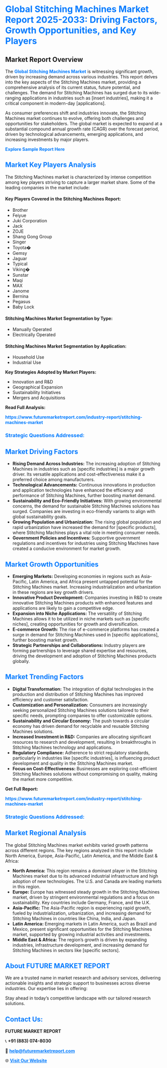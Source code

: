 <h1 style="color: #007BFF;">Global Stitching Machines Market Report 2025-2033: Driving Factors, Growth Opportunities, and Key Players</h1>

<section id="overview">
<h2>Market Report Overview</h2>
<p>The <a href="https://www.futuremarketreport.com/industry-report/stitching-machines-market" style="color: #007BFF; text-decoration: none;"><strong>Global Stitching Machines Market</strong></a> is witnessing significant growth, driven by increasing demand across various industries. This report delves into the key aspects of the Stitching Machines market, providing a comprehensive analysis of its current status, future potential, and challenges. The demand for Stitching Machines has surged due to its wide-ranging applications in industries such as [insert industries], making it a critical component in modern-day [applications].</p>
<p>As consumer preferences shift and industries innovate, the Stitching Machines market continues to evolve, offering both challenges and opportunities for stakeholders. The global market is expected to expand at a substantial compound annual growth rate (CAGR) over the forecast period, driven by technological advancements, emerging applications, and increasing investments by major players.</p>
</section>

<section id="overview">
<p><a href="https://www.futuremarketreport.com/request-sample/reportId=92082" style="color: #007BFF; text-decoration: none;"><strong>Explore Sample Report Here</strong></a></p>
</section>

<section id="key-players">
<h2 style="color: #007BFF;">Market Key Players Analysis</h2>
<p>The Stitching Machines market is characterized by intense competition among key players striving to capture a larger market share. Some of the leading companies in the market include:</p>
<h4>Key Players Covered in the Stitching Machines Report:</h4>
<ul><li>Brother</li><li>Feiyue</li><li>Juki Corporation</li><li>Jack</li><li>ZOJE</li><li>Shang Gong Group</li><li>Singer</li><li>Toyota�</li><li>Gemsy</li><li>Jaguar</li><li>Typical</li><li>Viking�</li><li>Sunstar</li><li>Maqi</li><li>MAX</li><li>Janome</li><li>Bernina</li><li>Pegasus</li><li>Baby Lock</li></ul>
<h4>Stitching Machines Market Segmentation by Type:</h4>
<ul><li>Manually Operated</li><li>Electrically Operated</li></ul>

<h4>Stitching Machines Market Segmentation by Application:</h4>
<ul><li>Household Use</li><li>Industrial Use</li></ul>
<p><strong>Key Strategies Adopted by Market Players:</strong></p>
<ul>
<li>Innovation and R&D</li>
<li>Geographical Expansion</li>
<li>Sustainability Initiatives</li>
<li>Mergers and Acquisitions</li>
</ul>
</section>

<section>
<p><strong>Read Full Analysis: </strong></p><a href="https://www.futuremarketreport.com/industry-report/stitching-machines-market" style="color: #007BFF; text-decoration: none;"><strong>https://www.futuremarketreport.com/industry-report/stitching-machines-market</strong></a>
<h3 style="color: #007BFF;">Strategic Questions Addressed:</h3>
</section>

<section id="driving-factors">
<h2 style="color: #007BFF;">Market Driving Factors</h2>
<ul>
<li><strong>Rising Demand Across Industries:</strong> The increasing adoption of Stitching Machines in industries such as [specific industries] is a major growth driver. Its versatile applications and cost-effectiveness make it a preferred choice among manufacturers.</li>
<li><strong>Technological Advancements:</strong> Continuous innovations in production and application technologies have enhanced the efficiency and performance of Stitching Machines, further boosting market demand.</li>
<li><strong>Sustainability and Eco-Friendly Initiatives:</strong> With growing environmental concerns, the demand for sustainable Stitching Machines solutions has surged. Companies are investing in eco-friendly variants to align with global sustainability goals.</li>
<li><strong>Growing Population and Urbanization:</strong> The rising global population and rapid urbanization have increased the demand for [specific products], where Stitching Machines plays a vital role in meeting consumer needs.</li>
<li><strong>Government Policies and Incentives:</strong> Supportive government regulations and incentives for industries using Stitching Machines have created a conducive environment for market growth.</li>
</ul>
</section>

<section id="growth-opportunities">
<h2 style="color: #007BFF;">Market Growth Opportunities</h2>
<ul>
<li><strong>Emerging Markets:</strong> Developing economies in regions such as Asia-Pacific, Latin America, and Africa present untapped potential for the Stitching Machines market. Increasing industrialization and urbanization in these regions are key growth drivers.</li>
<li><strong>Innovative Product Development:</strong> Companies investing in R&D to create innovative Stitching Machines products with enhanced features and applications are likely to gain a competitive edge.</li>
<li><strong>Expansion into Niche Applications:</strong> The versatility of Stitching Machines allows it to be utilized in niche markets such as [specific niches], creating opportunities for growth and diversification.</li>
<li><strong>E-commerce Growth:</strong> The rise of e-commerce platforms has created a surge in demand for Stitching Machines used in [specific applications], further boosting market growth.</li>
<li><strong>Strategic Partnerships and Collaborations:</strong> Industry players are forming partnerships to leverage shared expertise and resources, driving the development and adoption of Stitching Machines products globally.</li>
</ul>
</section>

<section id="trending-factors">
<h2 style="color: #007BFF;">Market Trending Factors</h2>
<ul>
<li><strong>Digital Transformation:</strong> The integration of digital technologies in the production and distribution of Stitching Machines has improved efficiency and customer satisfaction.</li>
<li><strong>Customization and Personalization:</strong> Consumers are increasingly seeking personalized Stitching Machines solutions tailored to their specific needs, prompting companies to offer customizable options.</li>
<li><strong>Sustainability and Circular Economy:</strong> The push towards a circular economy has driven demand for recyclable and reusable Stitching Machines solutions.</li>
<li><strong>Increased Investment in R&D:</strong> Companies are allocating significant resources to research and development, resulting in breakthroughs in Stitching Machines technology and applications.</li>
<li><strong>Regulatory Compliance:</strong> Adherence to strict regulatory standards, particularly in industries like [specific industries], is influencing product development and quality in the Stitching Machines market.</li>
<li><strong>Focus on Cost-Effectiveness:</strong> Businesses are exploring cost-efficient Stitching Machines solutions without compromising on quality, making the market more competitive.</li>
</ul>
</section>

<section>
<p><strong>Get Full Report: </strong></p><a href="https://www.futuremarketreport.com/industry-report/stitching-machines-market" style="color: #007BFF; text-decoration: none;"><strong>https://www.futuremarketreport.com/industry-report/stitching-machines-market</strong></a>
<h3 style="color: #007BFF;">Strategic Questions Addressed:</h3>
</section>


<section id="regional-analysis">
<h2 style="color: #007BFF;">Market Regional Analysis</h2>
<p>The global Stitching Machines market exhibits varied growth patterns across different regions. The key regions analyzed in this report include North America, Europe, Asia-Pacific, Latin America, and the Middle East & Africa:</p>
<ul>
<li><strong>North America:</strong> This region remains a dominant player in the Stitching Machines market due to its advanced industrial infrastructure and high adoption of new technologies. The U.S. and Canada are leading markets in this region.</li>
<li><strong>Europe:</strong> Europe has witnessed steady growth in the Stitching Machines market, driven by stringent environmental regulations and a focus on sustainability. Key countries include Germany, France, and the U.K.</li>
<li><strong>Asia-Pacific:</strong> The Asia-Pacific region is experiencing rapid growth, fueled by industrialization, urbanization, and increasing demand for Stitching Machines in countries like China, India, and Japan.</li>
<li><strong>Latin America:</strong> Emerging markets in Latin America, such as Brazil and Mexico, present significant opportunities for the Stitching Machines market, supported by growing industrial activities and investments.</li>
<li><strong>Middle East & Africa:</strong> The region’s growth is driven by expanding industries, infrastructure development, and increasing demand for Stitching Machines in sectors like [specific sectors].</li>
</ul>
</section>

<footer>
<h2 style="color: #007BFF;">About FUTURE MARKET REPORT</h2>
<p>We are a trusted name in market research and advisory services, delivering actionable insights and strategic support to businesses across diverse industries. Our expertise lies in offering:</p>

<p>Stay ahead in today’s competitive landscape with our tailored research solutions.</p>

<h2 style="color: #007BFF;">Contact Us:</h2>
<p><strong>FUTURE MARKET REPORT</strong></p>
<p>📞 <strong>+91 (883) 074-8030</strong></p>
<p>📧 <strong><a href="mailto:help@futuremarketreport.com" style="color: #007BFF;">help@futuremarketreport.com</a></strong></p>
<p>🌐 <strong><a href="https://www.futuremarketreport.com/" style="color: #007BFF;">Visit Our Website</a></strong></p>
</footer>
